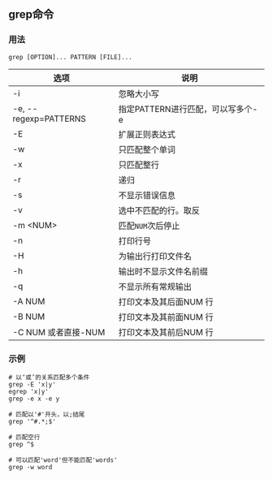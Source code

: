 ## grep命令

### 用法
```
grep [OPTION]... PATTERN [FILE]...
```

| 选项 | 说明                     |
| ---- | ------------------------ |
| -i   | 忽略大小写 |
| -e, --regexp=PATTERNS | 指定PATTERN进行匹配，可以写多个-e |
| -E   | 扩展正则表达式 |
| -w   | 只匹配整个单词 |
| -x   | 只匹配整行 |
| -r   | 递归 |
| -s   | 不显示错误信息 |
| -v   | 选中不匹配的行。取反 |
| -m \<NUM> | 匹配`NUM`次后停止 |
| -n        | 打印行号 |
| -H        | 为输出行打印文件名 |
| -h        | 输出时不显示文件名前缀 |
| -q        | 不显示所有常规输出 |
| -A NUM              | 打印文本及其后面NUM 行 |
| -B NUM              | 打印文本及其前面NUM 行 |
| -C NUM 或者直接-NUM | 打印文本及其前后NUM 行 |

### 示例
```shell
# 以‘或’的关系匹配多个条件
grep -E 'x|y'
egrep 'x|y'
grep -e x -e y

# 匹配以'#'开头，以;结尾
grep '^#.*;$'

# 匹配空行
grep ^$

# 可以匹配'word'但不能匹配'words'
grep -w word
```
